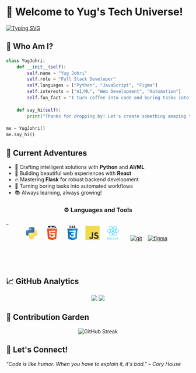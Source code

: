 <div>
  
# 🚀 Welcome to Yug's Tech Universe! 

[![Typing SVG](https://readme-typing-svg.herokuapp.com?font=Fira+Code&size=25&duration=3000&pause=1000&color=00F7E4&random=false&width=435&lines=Python+Developer;AI%2FML+Enthusiast;Full+Stack+Developer;Problem+Solver)](https://git.io/typing-svg) 

</div>

## 🎯 Who Am I?
```python
class YugJohri:
    def __init__(self):
        self.name = "Yug Johri"
        self.role = "Full Stack Developer"
        self.languages = ["Python", "JavaScript", "Figma"]
        self.interests = ["AI/ML", "Web Development", "Automation"]
        self.fun_fact = "I turn coffee into code and boring tasks into Python scripts!"
        
    def say_hi(self):
        print("Thanks for dropping by! Let's create something amazing together! 🚀")

me = YugJohri()
me.say_hi()
```

## 🔮 Current Adventures

- 🌟 Crafting intelligent solutions with **Python** and **AI/ML**
- 🎨 Building beautiful web experiences with **React**
- 🔥 Mastering **Flask** for robust backend development
- 🤖 Turning boring tasks into automated workflows
- 📚 Always learning, always growing!

<h3 align="center" >⚙️ Languages and Tools</h3>_
<div align="center">
<a href="https://python.org"><img src="https://raw.githubusercontent.com/devicons/devicon/master/icons/python/python-original.svg" alt="python" width="40" height="40"/></a> 
  &nbsp;&nbsp;
<a href="https://developer.mozilla.org/en-US/docs/Web/HTML"><img src="https://raw.githubusercontent.com/devicons/devicon/master/icons/html5/html5-original-wordmark.svg" alt="html5" width="40" height="40"/></a>
  &nbsp;&nbsp;
<a href="https://developer.mozilla.org/en-US/docs/Web/CSS"><img src="https://raw.githubusercontent.com/devicons/devicon/master/icons/css3/css3-original-wordmark.svg" alt="css3" width="40" height="40"/></a>
  &nbsp;&nbsp;
<a href="https://developer.mozilla.org/en-US/docs/Web/JavaScript"><img src="https://raw.githubusercontent.com/devicons/devicon/master/icons/javascript/javascript-original.svg" alt="javascript" width="40" height="40"/></a>
  &nbsp;&nbsp;
<a href="https://react.dev/"><img src="https://raw.githubusercontent.com/devicons/devicon/master/icons/react/react-original-wordmark.svg" alt="react" width="40" height="40"/></a>
  &nbsp;&nbsp;
  &nbsp;&nbsp;
<a href="https://git-scm.com/"><img src="https://www.vectorlogo.zone/logos/git-scm/git-scm-icon.svg" alt="git" width="40" height="40"/></a>
  &nbsp;&nbsp;
<a href="https://figma.com"><img src="https://www.vectorlogo.zone/logos/figma/figma-icon.svg" alt="figma" width="40" height="40"/></a>
  &nbsp;&nbsp;
</div>

<br><br><br>

## 📈 GitHub Analytics

<div align="center">
  <img height="180em" src="https://github-readme-stats.vercel.app/api?username=Mystic-commits&show_icons=true&theme=tokyonight&include_all_commits=true&count_private=true"/>
  <img height="180em" src="https://github-readme-stats.vercel.app/api/top-langs/?username=Mystic-commits&layout=compact&langs_count=7&theme=tokyonight"/>
</div>

## 🌱 Contribution Garden

<div align="center">
  <img src="https://github-readme-streak-stats.herokuapp.com/?user=Mystic-commits&theme=tokyonight" alt="GitHub Streak"/>
</div>

## 🤝 Let's Connect!

<div align="center">
  <a href="https://github.com/Mystic-commits">
    <picture align="center">
      <source media="(prefers-color-scheme: dark)" 
              srcset="https://raw.githubusercontent.com/Mystic-commits/Mystic-commits/output/github-contribution-grid-snake-dark.svg" />
<!--       <source media="(prefers-color-scheme: light)" 
              srcset="https://raw.githubusercontent.com/Mystic-commits/Mystic-commits/output/github-contribution-grid-snake.svg" />
      <img alt="github-snake" 
           src="https://raw.githubusercontent.com/Mystic-commits/Mystic-commits/output/github-contribution-grid-snake.svg" /> -->
    </picture>
  </a>
</div>

  
  *"Code is like humor. When you have to explain it, it's bad." – Cory House*
</div>
